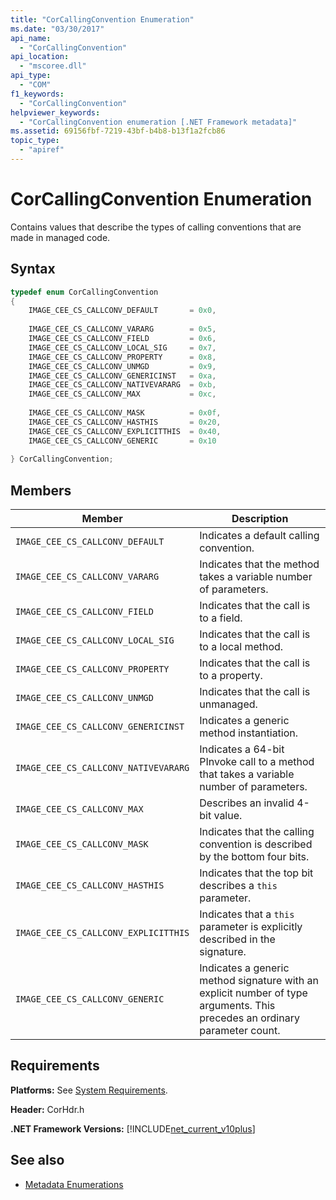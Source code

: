 ```yaml
---
title: "CorCallingConvention Enumeration"
ms.date: "03/30/2017"
api_name: 
  - "CorCallingConvention"
api_location: 
  - "mscoree.dll"
api_type: 
  - "COM"
f1_keywords: 
  - "CorCallingConvention"
helpviewer_keywords: 
  - "CorCallingConvention enumeration [.NET Framework metadata]"
ms.assetid: 69156fbf-7219-43bf-b4b8-b13f1a2fcb86
topic_type: 
  - "apiref"
---
```

# CorCallingConvention Enumeration
Contains values that describe the types of calling conventions that are made in managed code.  
  
## Syntax  
  
```cpp  
typedef enum CorCallingConvention  
{  
    IMAGE_CEE_CS_CALLCONV_DEFAULT       = 0x0,  
  
    IMAGE_CEE_CS_CALLCONV_VARARG        = 0x5,  
    IMAGE_CEE_CS_CALLCONV_FIELD         = 0x6,  
    IMAGE_CEE_CS_CALLCONV_LOCAL_SIG     = 0x7,  
    IMAGE_CEE_CS_CALLCONV_PROPERTY      = 0x8,  
    IMAGE_CEE_CS_CALLCONV_UNMGD         = 0x9,  
    IMAGE_CEE_CS_CALLCONV_GENERICINST   = 0xa,  
    IMAGE_CEE_CS_CALLCONV_NATIVEVARARG  = 0xb,  
    IMAGE_CEE_CS_CALLCONV_MAX           = 0xc,  
  
    IMAGE_CEE_CS_CALLCONV_MASK          = 0x0f,  
    IMAGE_CEE_CS_CALLCONV_HASTHIS       = 0x20,  
    IMAGE_CEE_CS_CALLCONV_EXPLICITTHIS  = 0x40,  
    IMAGE_CEE_CS_CALLCONV_GENERIC       = 0x10  
  
} CorCallingConvention;  
```  
  
## Members  
  
|Member|Description|  
|------------|-----------------|  
|`IMAGE_CEE_CS_CALLCONV_DEFAULT`|Indicates a default calling convention.|  
|`IMAGE_CEE_CS_CALLCONV_VARARG`|Indicates that the method takes a variable number of parameters.|  
|`IMAGE_CEE_CS_CALLCONV_FIELD`|Indicates that the call is to a field.|  
|`IMAGE_CEE_CS_CALLCONV_LOCAL_SIG`|Indicates that the call is to a local method.|  
|`IMAGE_CEE_CS_CALLCONV_PROPERTY`|Indicates that the call is to a property.|  
|`IMAGE_CEE_CS_CALLCONV_UNMGD`|Indicates that the call is unmanaged.|  
|`IMAGE_CEE_CS_CALLCONV_GENERICINST`|Indicates a generic method instantiation.|  
|`IMAGE_CEE_CS_CALLCONV_NATIVEVARARG`|Indicates a 64-bit PInvoke call to a method that takes a variable number of parameters.|  
|`IMAGE_CEE_CS_CALLCONV_MAX`|Describes an invalid 4-bit value.|  
|`IMAGE_CEE_CS_CALLCONV_MASK`|Indicates that the calling convention is described by the bottom four bits.|  
|`IMAGE_CEE_CS_CALLCONV_HASTHIS`|Indicates that the top bit describes a `this` parameter.|  
|`IMAGE_CEE_CS_CALLCONV_EXPLICITTHIS`|Indicates that a `this` parameter is explicitly described in the signature.|  
|`IMAGE_CEE_CS_CALLCONV_GENERIC`|Indicates a generic method signature with an explicit number of type arguments. This precedes an ordinary parameter count.|  
  
## Requirements  
 **Platforms:** See [System Requirements](../../../../docs/framework/get-started/system-requirements.md).  
  
 **Header:** CorHdr.h  
  
 **.NET Framework Versions:** [!INCLUDE[net_current_v10plus](../../../../includes/net-current-v10plus-md.md)]  
  
## See also

- [Metadata Enumerations](../../../../docs/framework/unmanaged-api/metadata/metadata-enumerations.md)
